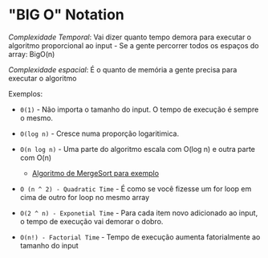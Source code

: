 # "BIG O" Notation

_Complexidade Temporal_: Vai dizer quanto tempo demora para executar o algoritmo proporcional ao input - Se a gente percorrer todos os espaços do array: BigO(n)

_Complexidade espacial_: É o quanto de memória a gente precisa para executar o algoritmo

Exemplos:

- `0(1)` - Não importa o tamanho do input. O tempo de execução é sempre o mesmo.

- `O(log n)` - Cresce numa proporção logaritimica.

- `O(n log n)` - Uma parte do algoritmo escala com O(log n) e outra parte com O(n)

  - [Algoritmo de MergeSort para exemplo](https://joaoarthurbm.github.io/eda/posts/merge-sort/)

- `O (n ^ 2) - Quadratic Time` - É como se você fizesse um for loop em cima de outro for loop no mesmo array

- `O(2 ^ n) - Exponetial Time` - Para cada item novo adicionado ao input, o tempo de execução vai demorar o dobro.

- `O(n!) - Factorial Time` - Tempo de execução aumenta fatorialmente ao tamanho do input
